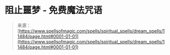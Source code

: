 <!--yml

category: 未分类

date: 2024-06-12 18:48:44

-->

# 阻止噩梦 - 免费魔法咒语

> 来源：[https://www.spellsofmagic.com/spells/spiritual_spells/dream_spells/11484/page.html#0001-01-01](https://www.spellsofmagic.com/spells/spiritual_spells/dream_spells/11484/page.html#0001-01-01)
